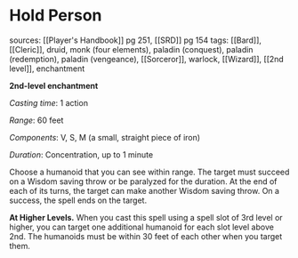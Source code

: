 # Hold Person
sources: [[Player's Handbook]] pg 251, [[SRD]] pg 154
tags: [[Bard]], [[Cleric]], druid, monk (four elements), paladin (conquest), paladin (redemption), paladin (vengeance), [[Sorceror]], warlock, [[Wizard]], [[2nd level]], enchantment

**2nd-level enchantment**

*Casting time*: 1 action

*Range*: 60 feet

*Components*: V, S, M (a small, straight piece of iron)

*Duration*: Concentration, up to 1 minute

Choose a humanoid that you can see within range. The target must succeed on a Wisdom saving throw or be paralyzed for the duration. At the end of each of its turns, the target can make another Wisdom saving throw. On a success, the spell ends on the target. 

**At Higher Levels.** When you cast this spell using a spell slot of 3rd level or higher, you can target one additional humanoid for each slot level above 2nd. The humanoids must be within 30 feet of each other when you target them.
